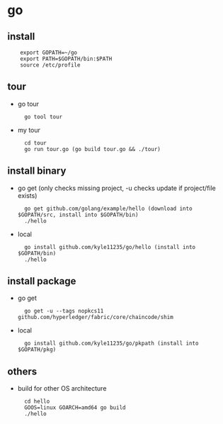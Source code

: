 # go

## install

        export GOPATH=~/go
        export PATH=$GOPATH/bin:$PATH
        source /etc/profile

## tour

- go tour

        go tool tour

- my tour

        cd tour
        go run tour.go (go build tour.go && ./tour)

## install binary

- go get (only checks missing project, -u checks update if project/file exists)

        go get github.com/golang/example/hello (download into $GOPATH/src, install into $GOPATH/bin)
        ./hello

- local

        go install github.com/kyle11235/go/hello (install into $GOPATH/bin)
        ./hello

## install package

- go get

        go get -u --tags nopkcs11 github.com/hyperledger/fabric/core/chaincode/shim

- local

        go install github.com/kyle11235/go/pkpath (install into $GOPATH/pkg)

## others

- build for other OS architecture

        cd hello
        GOOS=linux GOARCH=amd64 go build
        ./hello
